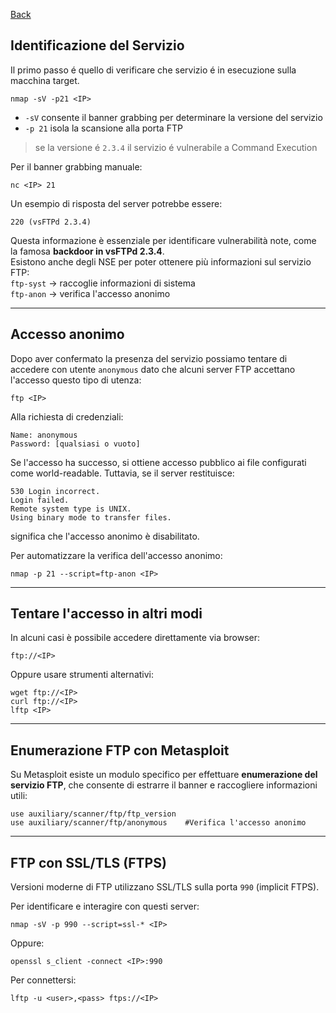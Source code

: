 <a href="https://github.com/Gigidotexe/Penetration_Test_notes/blob/main/README.md"> Back </a>
## Identificazione del Servizio
Il primo passo é quello di verificare che servizio é in esecuzione sulla macchina target.

```
nmap -sV -p21 <IP>
```

- `-sV` consente il banner grabbing per determinare la versione del servizio  
- `-p 21` isola la scansione alla porta FTP
> se la versione é `2.3.4` il servizio é vulnerabile a Command Execution

Per il banner grabbing manuale:

```
nc <IP> 21
```

Un esempio di risposta del server potrebbe essere:

```
220 (vsFTPd 2.3.4)
```

Questa informazione è essenziale per identificare vulnerabilità note, come la famosa **backdoor in vsFTPd 2.3.4**. <br>
Esistono anche degli NSE per poter ottenere più informazioni sul servizio FTP: <br>
`ftp-syst` → raccoglie informazioni di sistema <br>
`ftp-anon` → verifica l'accesso anonimo <br>

---

## Accesso anonimo
Dopo aver confermato la presenza del servizio possiamo tentare di accedere con utente `anonymous` dato che alcuni server FTP accettano l'accesso questo tipo di utenza:

```
ftp <IP>
```

Alla richiesta di credenziali:

```
Name: anonymous
Password: [qualsiasi o vuoto]
```

Se l'accesso ha successo, si ottiene accesso pubblico ai file configurati come world-readable. Tuttavia, se il server restituisce:

```
530 Login incorrect.
Login failed.
Remote system type is UNIX.
Using binary mode to transfer files.
```

significa che l'accesso anonimo è disabilitato.

Per automatizzare la verifica dell'accesso anonimo:

```
nmap -p 21 --script=ftp-anon <IP>
```

---

## Tentare l'accesso in altri modi
In alcuni casi è possibile accedere direttamente via browser:

```
ftp://<IP>
```

Oppure usare strumenti alternativi:

```
wget ftp://<IP>
curl ftp://<IP>
lftp <IP>
```

---

## Enumerazione FTP con Metasploit

Su Metasploit esiste un modulo specifico per effettuare **enumerazione del servizio FTP**, che consente di estrarre il banner e raccogliere informazioni utili:

```
use auxiliary/scanner/ftp/ftp_version
use auxiliary/scanner/ftp/anonymous    #Verifica l'accesso anonimo
```

---

## FTP con SSL/TLS (FTPS)

Versioni moderne di FTP utilizzano SSL/TLS sulla porta `990` (implicit FTPS).

Per identificare e interagire con questi server:

```
nmap -sV -p 990 --script=ssl-* <IP>
```

Oppure:

```
openssl s_client -connect <IP>:990
```

Per connettersi:

```
lftp -u <user>,<pass> ftps://<IP>
```
